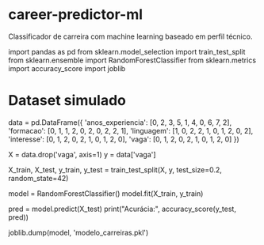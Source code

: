 # career-predictor-ml
Classificador de carreira com machine learning baseado em perfil técnico.


import pandas as pd
from sklearn.model_selection import train_test_split
from sklearn.ensemble import RandomForestClassifier
from sklearn.metrics import accuracy_score
import joblib

# Dataset simulado
data = pd.DataFrame({
    'anos_experiencia': [0, 2, 3, 5, 1, 4, 0, 6, 7, 2],
    'formacao': [0, 1, 1, 2, 0, 2, 0, 2, 2, 1],
    'linguagem': [1, 0, 2, 2, 1, 0, 1, 2, 0, 2],
    'interesse': [0, 1, 2, 0, 2, 1, 0, 1, 2, 0],
    'vaga': [0, 1, 2, 0, 2, 1, 0, 1, 2, 0]
})

X = data.drop('vaga', axis=1)
y = data['vaga']

X_train, X_test, y_train, y_test = train_test_split(X, y, test_size=0.2, random_state=42)

model = RandomForestClassifier()
model.fit(X_train, y_train)

pred = model.predict(X_test)
print(\"Acurácia:\", accuracy_score(y_test, pred))

joblib.dump(model, 'modelo_carreiras.pkl')
